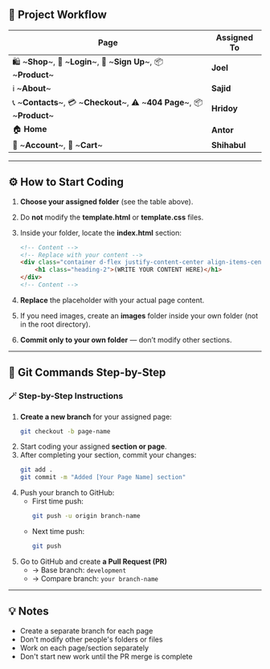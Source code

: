 ## 🧭 Project Workflow

| Page | Assigned To |
|----------|--------------|
| 🛍️ ~**Shop**~, 🔐 ~**Login**~, 📝 ~**Sign Up**~, 📦 ~**Product**~ | **Joel** |
| ℹ️ ~**About**~ | **Sajid** |
| 📞 ~**Contacts**~, 💳 ~**Checkout**~, ⚠️ ~**404 Page**~, 📦 ~**Product**~  | **Hridoy** |
| 🏠 **Home** | **Antor** |
| 👤 ~**Account**~, 🛒 ~**Cart**~ | **Shihabul** |

---

## ⚙️ How to Start Coding

1. **Choose your assigned folder** (see the table above).  
2. Do **not** modify the **template.html** or **template.css** files.  
3. Inside your folder, locate the **index.html** section:

    ```html
    <!-- Content -->
    <!-- Replace with your content -->
    <div class="container d-flex justify-content-center align-items-center" style="height: 50vh;">
        <h1 class="heading-2">(WRITE YOUR CONTENT HERE)</h1>
    </div>
    <!-- Content -->
    ```

4. **Replace** the placeholder with your actual page content.  
5. If you need images, create an **images** folder inside your own folder (not in the root directory).  
6. **Commit only to your own folder** — don’t modify other sections.  

---

## 🧩 Git Commands Step-by-Step

### 🪄 Step-by-Step Instructions

1. **Create a new branch** for your assigned page:
   ```bash
   git checkout -b page-name
2. Start coding your assigned **section or page**.
3. After completing your section, commit your changes:
   ```bash
   git add .
   git commit -m "Added [Your Page Name] section"
4. Push your branch to GitHub:
   - First time push:
     ```bash
     git push -u origin branch-name
   - Next time push:
     ```bash
     git push
 5. Go to GitHub and create **a Pull Request (PR)**
    - → Base branch: ```development```
    - → Compare branch: ```your branch-name```
      
---

## 💡 Notes

- Create a separate branch for each page
- Don't modify other people's folders or files
- Work on each page/section separately
- Don't start new work until the PR merge is complete
